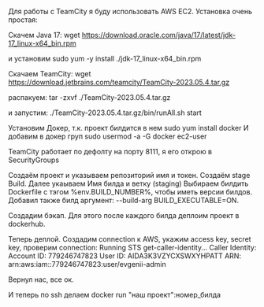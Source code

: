 Для работы с TeamCity я буду использовать AWS EC2.
Установка очень простая:

Скачем Java 17:
wget https://download.oracle.com/java/17/latest/jdk-17_linux-x64_bin.rpm

и установим
sudo yum -y install ./jdk-17_linux-x64_bin.rpm

Скачаем TeamCity:
wget https://download.jetbrains.com/teamcity/TeamCity-2023.05.4.tar.gz

распакуем:
tar -zxvf ./TeamCity-2023.05.4.tar.gz

и запустим:
./TeamCity-2023.05.4.tar.gz/bin/runAll.sh start

Установим Докер, т.к. проект билдится в нем
sudo yum install docker
И добавим в докер груп
sudo usermod -a -G docker ec2-user


TeamCity работает по дефолту на порту 8111, я его открою в SecurityGroups


Создаём проект и указываем репозиторий имя и токен. Создаём stage Build. Далее укаываем Имя билда и ветку (staging)
Выбираем билдить Dockerfile с тэгом %env.BUILD_NUMBER%, чтобы иметь версии билдов. Добавил также билд аргумент:
--build-arg BUILD_EXECUTABLE=ON.

Создадим бэкап. Для этого после каждого билда деплоим проект в dockerhub. 


Теперь деплой. Создадим connection к AWS, укажим access key, secret key, проверим connection:
Running STS get-caller-identity...
Caller Identity:
 Account ID: 779246747823
 User ID: AIDA3K3VZYCXSWXYHPATT
 ARN: arn:aws:iam::779246747823:user/evgenii-admin
 
 Вернул нас, все ок.

И теперь по ssh делаем docker run "наш проект":номер_билда
 



